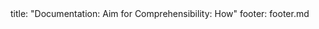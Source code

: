 <frontmatter>
title: "Documentation: Aim for Comprehensibility: How"
footer: footer.md
</frontmatter>

<include src="navbar.md" boilerplate />

<include src="unit-inPage-asFlat.md" boilerplate />